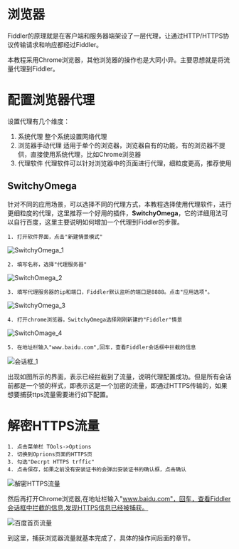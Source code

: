 # 浏览器
Fiddler的原理就是在客户端和服务器端架设了一层代理，让通过HTTP/HTTPS协议传输请求和响应都经过Fiddler。

本教程采用Chrome浏览器，其他浏览器的操作也是大同小异。主要思想就是将流量代理到Fiddler。

# 配置浏览器代理

设置代理有几个维度：
1. 系统代理 整个系统设置网络代理
2. 浏览器手动代理 适用于单个的浏览器，浏览器自有的功能，有的浏览器不提供，直接使用系统代理，比如Chrome浏览器
3. 代理软件 代理软件可以针对浏览器中的页面进行代理，细粒度更高，推荐使用

## SwitchyOmega
针对不同的应用场景，可以选择不同的代理方式，本教程选择使用代理软件，进行更细粒度的代理，这里推荐一个好用的插件，**SwitchyOmega**，它的详细用法可以自行百度，这里主要说明如何增加一个代理到Fiddler的步骤。

```
1. 打开软件界面，点击"新建情景模式"
```

![SwitchyOmega_1](https://tvax4.sinaimg.cn/large/0082ZISugy1gazixdybkmj30pu0ga77b.jpg)

```
2. 填写名称，选择"代理服务器"
```

![SwitchOmega_2](https://tva4.sinaimg.cn/large/0082ZISugy1gazixnlj8gj30on0hvq5v.jpg)

```
3. 填写代理服务器的ip和端口，Fiddler默认监听的端口是8888。点击"应用选项"。
```

![SwitchyOmega_3](https://tvax4.sinaimg.cn/large/0082ZISugy1gaziz5yhh5j30q70i4tb1.jpg)

```
4. 打开chrome浏览器，SwitchyOmega选择刚刚新建的"Fiddler"情景
```

![SwitchOmage_4](https://tva1.sinaimg.cn/large/0082ZISugy1gazja8y0cpj30s90fwab8.jpg)

```
5. 在地址栏输入"www.baidu.com",回车，查看Fiddler会话框中拦截的信息
```

![会话框_1](https://tvax4.sinaimg.cn/large/0082ZISugy1gazjdwksn6j30h50jfac4.jpg)

出现如图所示的界面，表示已经拦截到了流量，说明代理配置成功。但是所有会话前都是一个锁的样式，即表示这是一个加密的流量，即通过HTTPS传输的，如果想要捕获ttps流量需要进行如下配置。

# 解密HTTPS流量

```
1. 点击菜单栏 TOols->Options
2. 切换到Oprions页面的HTTPS页
3. 勾选"Decrpt HTTPS trffic"
4. 点击保存，如果之前没有安装证书的会弹出安装证书的确认框，点击确认
```
![解密HTTPS流量](https://tvax2.sinaimg.cn/large/0082ZISugy1gazjkzeav7j30ew0ae75r.jpg)

然后再打开Chrome浏览器,在地址栏输入"www.baidu.com"，回车，查看Fiddler会话框中拦截的信息,发现HTTPS信息已经被捕获。

![百度首页流量](https://tva3.sinaimg.cn/large/0082ZISugy1gazjokqp4gj30ew0f3goh.jpg)

到这里，捕获浏览器流量就基本完成了，具体的操作间后面的章节。







